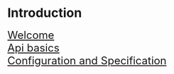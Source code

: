 # Introduction
<font size="5">[Welcome](./welcome)</font><br>
<font size="5">[Api basics](./api-basics)</font><br>
<font size="5">[Configuration and Specification](./api-configurations)</font><br>
